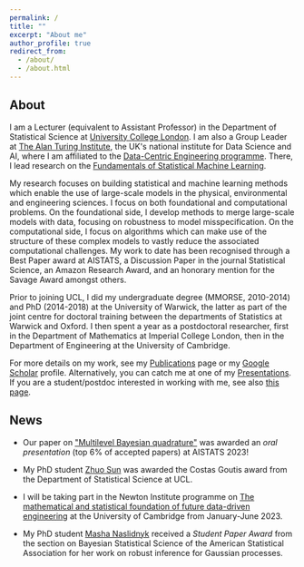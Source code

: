 ```yaml
---
permalink: /
title: ""
excerpt: "About me"
author_profile: true
redirect_from: 
  - /about/
  - /about.html
---
```


## About

I am a Lecturer (equivalent to Assistant Professor) in the Department of Statistical Science at [University College London](https://www.ucl.ac.uk/statistics/). I am also a Group Leader at [The Alan Turing Institute](https://www.turing.ac.uk/), the UK's national institute for Data Science and AI, where I am affiliated to the [Data-Centric Engineering programme](https://www.turing.ac.uk/research/research-programmes/data-centric-engineering#introduction). There, I lead research on the [Fundamentals of Statistical Machine Learning](https://www.turing.ac.uk/research/research-projects/fundamentals-statistical-machine-learning).

My research focuses on building statistical and machine learning methods which enable the use of large-scale models in the physical, environmental and engineering sciences. I focus on both foundational and computational problems. On the foundational side, I develop methods to merge large-scale models with data, focusing on robustness to model misspecification. On the computational side, I focus on algorithms which can make use of the structure of these complex models to vastly reduce the associated computational challenges. My work to date has been recognised through a Best Paper award at AISTATS, a Discussion Paper in the journal Statistical Science, an Amazon Research Award, and an honorary mention for the Savage Award amongst others.

Prior to joining UCL, I did my undergraduate degree (MMORSE, 2010-2014) and PhD (2014-2018) at the University of Warwick, the latter as part of the joint centre for doctoral training between the departments of Statistics at Warwick and Oxford. I then spent a year as a postdoctoral researcher, first in the Department of Mathematics at Imperial College London, then in the Department of Engineering at the University of Cambridge.

For more details on my work, see my [Publications](https://fxbriol.github.io/publications/) page or my [Google Scholar](https://scholar.google.co.uk/citations?user=yLBYtAwAAAAJ&hl=en) profile. Alternatively, you can catch me at one of my [Presentations](https://fxbriol.github.io/presentations/). If you are a student/postdoc interested in working with me, see also [this page](https://fxbriol.github.io/supervision/).


## News

* Our paper on ["Multilevel Bayesian quadrature"](https://arxiv.org/abs/2210.08329) was awarded an *oral presentation* (top 6% of accepted papers) at AISTATS 2023!

* My PhD student [Zhuo Sun](https://jz-fun.github.io) was awarded the Costas Goutis award from the Department of Statistical Science at UCL.

* I will be taking part in the Newton Institute programme on [The mathematical and statistical foundation of future data-driven engineering](https://www.newton.ac.uk/event/dde/) at the University of Cambridge from January-June 2023. 

* My PhD student [Masha Naslidnyk](https://mashanaslidnyk.github.io) received a *Student Paper Award* from the section on Bayesian Statistical Science of the American Statistical Association for her work on robust inference for Gaussian processes.


